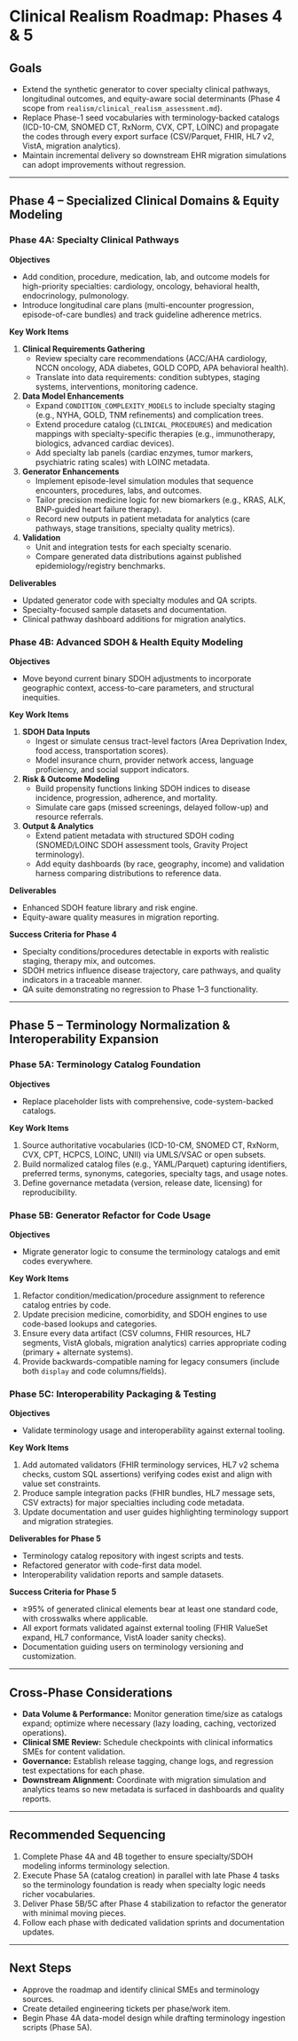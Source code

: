 # Clinical Realism Roadmap: Phases 4 & 5

## Goals
- Extend the synthetic generator to cover specialty clinical pathways, longitudinal outcomes, and equity-aware social determinants (Phase 4 scope from `realism/clinical_realism_assessment.md`).
- Replace Phase-1 seed vocabularies with terminology-backed catalogs (ICD-10-CM, SNOMED CT, RxNorm, CVX, CPT, LOINC) and propagate the codes through every export surface (CSV/Parquet, FHIR, HL7 v2, VistA, migration analytics).
- Maintain incremental delivery so downstream EHR migration simulations can adopt improvements without regression.

---

## Phase 4 – Specialized Clinical Domains & Equity Modeling

### Phase 4A: Specialty Clinical Pathways
**Objectives**
- Add condition, procedure, medication, lab, and outcome models for high-priority specialties: cardiology, oncology, behavioral health, endocrinology, pulmonology.
- Introduce longitudinal care plans (multi-encounter progression, episode-of-care bundles) and track guideline adherence metrics.

**Key Work Items**
1. **Clinical Requirements Gathering**
   - Review specialty care recommendations (ACC/AHA cardiology, NCCN oncology, ADA diabetes, GOLD COPD, APA behavioral health).
   - Translate into data requirements: condition subtypes, staging systems, interventions, monitoring cadence.
2. **Data Model Enhancements**
   - Expand `CONDITION_COMPLEXITY_MODELS` to include specialty staging (e.g., NYHA, GOLD, TNM refinements) and complication trees.
   - Extend procedure catalog (`CLINICAL_PROCEDURES`) and medication mappings with specialty-specific therapies (e.g., immunotherapy, biologics, advanced cardiac devices).
   - Add specialty lab panels (cardiac enzymes, tumor markers, psychiatric rating scales) with LOINC metadata.
3. **Generator Enhancements**
   - Implement episode-level simulation modules that sequence encounters, procedures, labs, and outcomes.
   - Tailor precision medicine logic for new biomarkers (e.g., KRAS, ALK, BNP-guided heart failure therapy).
   - Record new outputs in patient metadata for analytics (care pathways, stage transitions, specialty quality metrics).
4. **Validation**
   - Unit and integration tests for each specialty scenario.
   - Compare generated data distributions against published epidemiology/registry benchmarks.

**Deliverables**
- Updated generator code with specialty modules and QA scripts.
- Specialty-focused sample datasets and documentation.
- Clinical pathway dashboard additions for migration analytics.

### Phase 4B: Advanced SDOH & Health Equity Modeling
**Objectives**
- Move beyond current binary SDOH adjustments to incorporate geographic context, access-to-care parameters, and structural inequities.

**Key Work Items**
1. **SDOH Data Inputs**
   - Ingest or simulate census tract-level factors (Area Deprivation Index, food access, transportation scores).
   - Model insurance churn, provider network access, language proficiency, and social support indicators.
2. **Risk & Outcome Modeling**
   - Build propensity functions linking SDOH indices to disease incidence, progression, adherence, and mortality.
   - Simulate care gaps (missed screenings, delayed follow-up) and resource referrals.
3. **Output & Analytics**
   - Extend patient metadata with structured SDOH coding (SNOMED/LOINC SDOH assessment tools, Gravity Project terminology).
   - Add equity dashboards (by race, geography, income) and validation harness comparing distributions to reference data.

**Deliverables**
- Enhanced SDOH feature library and risk engine.
- Equity-aware quality measures in migration reporting.

**Success Criteria for Phase 4**
- Specialty conditions/procedures detectable in exports with realistic staging, therapy mix, and outcomes.
- SDOH metrics influence disease trajectory, care pathways, and quality indicators in a traceable manner.
- QA suite demonstrating no regression to Phase 1–3 functionality.

---

## Phase 5 – Terminology Normalization & Interoperability Expansion

### Phase 5A: Terminology Catalog Foundation
**Objectives**
- Replace placeholder lists with comprehensive, code-system-backed catalogs.

**Key Work Items**
1. Source authoritative vocabularies (ICD-10-CM, SNOMED CT, RxNorm, CVX, CPT, HCPCS, LOINC, UNII) via UMLS/VSAC or open subsets.
2. Build normalized catalog files (e.g., YAML/Parquet) capturing identifiers, preferred terms, synonyms, categories, specialty tags, and usage notes.
3. Define governance metadata (version, release date, licensing) for reproducibility.

### Phase 5B: Generator Refactor for Code Usage
**Objectives**
- Migrate generator logic to consume the terminology catalogs and emit codes everywhere.

**Key Work Items**
1. Refactor condition/medication/procedure assignment to reference catalog entries by code.
2. Update precision medicine, comorbidity, and SDOH engines to use code-based lookups and categories.
3. Ensure every data artifact (CSV columns, FHIR resources, HL7 segments, VistA globals, migration analytics) carries appropriate coding (primary + alternate systems).
4. Provide backwards-compatible naming for legacy consumers (include both `display` and code columns/fields).

### Phase 5C: Interoperability Packaging & Testing
**Objectives**
- Validate terminology usage and interoperability against external tooling.

**Key Work Items**
1. Add automated validators (FHIR terminology services, HL7 v2 schema checks, custom SQL assertions) verifying codes exist and align with value set constraints.
2. Produce sample integration packs (FHIR bundles, HL7 message sets, CSV extracts) for major specialties including code metadata.
3. Update documentation and user guides highlighting terminology support and migration strategies.

**Deliverables for Phase 5**
- Terminology catalog repository with ingest scripts and tests.
- Refactored generator with code-first data model.
- Interoperability validation reports and sample datasets.

**Success Criteria for Phase 5**
- ≥95% of generated clinical elements bear at least one standard code, with crosswalks where applicable.
- All export formats validated against external tooling (FHIR ValueSet expand, HL7 conformance, VistA loader sanity checks).
- Documentation guiding users on terminology versioning and customization.

---

## Cross-Phase Considerations
- **Data Volume & Performance:** Monitor generation time/size as catalogs expand; optimize where necessary (lazy loading, caching, vectorized operations).
- **Clinical SME Review:** Schedule checkpoints with clinical informatics SMEs for content validation.
- **Governance:** Establish release tagging, change logs, and regression test expectations for each phase.
- **Downstream Alignment:** Coordinate with migration simulation and analytics teams so new metadata is surfaced in dashboards and quality reports.

---

## Recommended Sequencing
1. Complete Phase 4A and 4B together to ensure specialty/SDOH modeling informs terminology selection.
2. Execute Phase 5A (catalog creation) in parallel with late Phase 4 tasks so the terminology foundation is ready when specialty logic needs richer vocabularies.
3. Deliver Phase 5B/5C after Phase 4 stabilization to refactor the generator with minimal moving pieces.
4. Follow each phase with dedicated validation sprints and documentation updates.

---

## Next Steps
- Approve the roadmap and identify clinical SMEs and terminology sources.
- Create detailed engineering tickets per phase/work item.
- Begin Phase 4A data-model design while drafting terminology ingestion scripts (Phase 5A).

